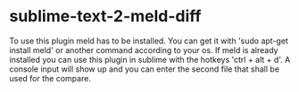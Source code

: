 sublime-text-2-meld-diff
========================
To use this plugin meld has to be installed. You can get it with 'sudo apt-get install meld' or another command
according to your os.
If meld is already installed you can use this plugin in sublime with the hotkeys 'ctrl + alt + d'.
A console input will show up and you can enter the second file that shall be used for the compare.